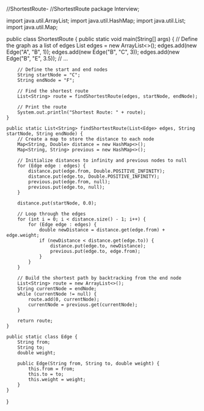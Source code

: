 //ShortestRoute-
//ShortestRoute
package Interview;

import java.util.ArrayList;
import java.util.HashMap;
import java.util.List;
import java.util.Map;

public class ShortestRoute {
    public static void main(String[] args) {
        // Define the graph as a list of edges
        List<Edge> edges = new ArrayList<>();
        edges.add(new Edge("A", "B", 1));
        edges.add(new Edge("B", "C", 3));
        edges.add(new Edge("B", "E", 3.5));
        // ...

        // Define the start and end nodes
        String startNode = "C";
        String endNode = "F";

        // Find the shortest route
        List<String> route = findShortestRoute(edges, startNode, endNode);

        // Print the route
        System.out.println("Shortest Route: " + route);
    }

    public static List<String> findShortestRoute(List<Edge> edges, String startNode, String endNode) {
        // Create a map to store the distance to each node
        Map<String, Double> distance = new HashMap<>();
        Map<String, String> previous = new HashMap<>();

        // Initialize distances to infinity and previous nodes to null
        for (Edge edge : edges) {
            distance.put(edge.from, Double.POSITIVE_INFINITY);
            distance.put(edge.to, Double.POSITIVE_INFINITY);
            previous.put(edge.from, null);
            previous.put(edge.to, null);
        }

        distance.put(startNode, 0.0);

        // Loop through the edges
        for (int i = 0; i < distance.size() - 1; i++) {
            for (Edge edge : edges) {
                double newDistance = distance.get(edge.from) + edge.weight;
                if (newDistance < distance.get(edge.to)) {
                    distance.put(edge.to, newDistance);
                    previous.put(edge.to, edge.from);
                }
            }
        }

        // Build the shortest path by backtracking from the end node
        List<String> route = new ArrayList<>();
        String currentNode = endNode;
        while (currentNode != null) {
            route.add(0, currentNode);
            currentNode = previous.get(currentNode);
        }

        return route;
    }

    public static class Edge {
        String from;
        String to;
        double weight;

        public Edge(String from, String to, double weight) {
            this.from = from;
            this.to = to;
            this.weight = weight;
        }
    }
}
